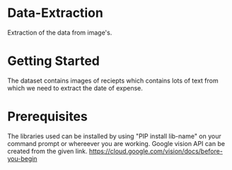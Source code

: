 # Data-Extraction
Extraction of the data from image's.
# Getting Started
The dataset contains images of reciepts which contains lots of text from which we need to extract the date of expense.
# Prerequisites
The libraries used can be installed by using "PIP install lib-name" on your command prompt or whereever you are working. Google 
vision API can be created from the given link.
https://cloud.google.com/vision/docs/before-you-begin
